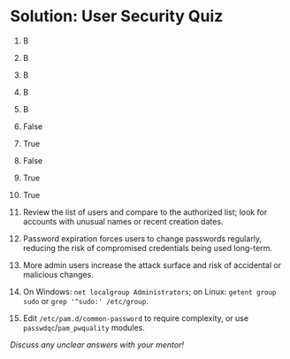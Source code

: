 # Solution: User Security Quiz

1. B
2. B
3. B
4. B
5. B
6. False
7. True
8. False
9. True
10. True

11. Review the list of users and compare to the authorized list; look for accounts with unusual names or recent creation dates.
12. Password expiration forces users to change passwords regularly, reducing the risk of compromised credentials being used long-term.
13. More admin users increase the attack surface and risk of accidental or malicious changes.
14. On Windows: `net localgroup Administrators`; on Linux: `getent group sudo` or `grep '^sudo:' /etc/group`.
15. Edit `/etc/pam.d/common-password` to require complexity, or use `passwdqc`/`pam_pwquality` modules.

*Discuss any unclear answers with your mentor!*
